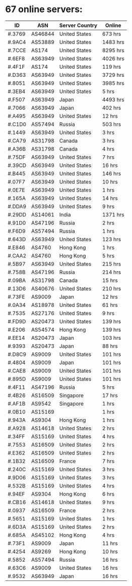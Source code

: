 # 67 online servers:

| ID | ASN | Server Country | Online |
| ------ | ------ | ------ | ------ |
| #.3769 | AS46844 | United States | 673 hrs |
| #.9AC4 | AS53889 | United States | 1483 hrs |
| #.7CCE | AS174 | United States | 8295 hrs |
| #.6EF8 | AS63949 | United States | 4026 hrs |
| #.4F1F | AS174 | United States | 119 hrs |
| #.D363 | AS63949 | United States | 3729 hrs |
| #.8051 | AS63949 | United States | 3985 hrs |
| #.3EB4 | AS63949 | United States | 5 hrs |
| #.F507 | AS63949 | Japan | 4493 hrs |
| #.7066 | AS63949 | Japan | 402 hrs |
| #.A495 | AS63949 | United States | 12 hrs |
| #.C1D0 | AS57494 | Russia | 503 hrs |
| #.1449 | AS63949 | United States | 3 hrs |
| #.CA79 | AS31798 | Canada | 3 hrs |
| #.A36B | AS31798 | Canada | 4 hrs |
| #.75DF | AS63949 | United States | 7 hrs |
| #.39CD | AS63949 | United States | 16 hrs |
| #.B445 | AS63949 | United States | 146 hrs |
| #.07F7 | AS63949 | United States | 10 hrs |
| #.0E7E | AS63949 | United States | 1 hrs |
| #.165A | AS63949 | United States | 14 hrs |
| #.DDA9 | AS63949 | United States | 9 hrs |
| #.29DD | AS14061 | India | 1371 hrs |
| #.91D0 | AS47196 | Russia | 2 hrs |
| #.F6D9 | AS57494 | Russia | 1 hrs |
| #.643D | AS63949 | United States | 123 hrs |
| #.E846 | AS4760 | Hong Kong | 1 hrs |
| #.CAA2 | AS4760 | Hong Kong | 5 hrs |
| #.5B97 | AS63949 | United States | 215 hrs |
| #.758B | AS47196 | Russia | 214 hrs |
| #.09BA | AS31798 | Canada | 15 hrs |
| #.13D6 | AS40676 | United States | 210 hrs |
| #.73FE | AS9009 | Japan | 12 hrs |
| #.0A34 | AS18978 | United States | 61 hrs |
| #.7535 | AS27176 | United States | 9 hrs |
| #.FD9D | AS20473 | United States | 139 hrs |
| #.E206 | AS54574 | Hong Kong | 139 hrs |
| #.EE14 | AS20473 | Japan | 103 hrs |
| #.9393 | AS20473 | Japan | 88 hrs |
| #.D8C9 | AS9009 | United States | 101 hrs |
| #.4804 | AS9009 | Japan | 101 hrs |
| #.CAE8 | AS9009 | United States | 101 hrs |
| #.895D | AS9009 | United States | 101 hrs |
| #.4F11 | AS47196 | Russia | 5 hrs |
| #.4B26 | AS16509 | Singapore | 17 hrs |
| #.AF1B | AS9542 | Singapore | 1 hrs |
| #.0B10 | AS15169 |  | 1 hrs |
| #.943A | AS9304 | Hong Kong | 1 hrs |
| #.A928 | AS14618 | United States | 2 hrs |
| #.34FF | AS15169 | United States | 4 hrs |
| #.7553 | AS16509 | United States | 2 hrs |
| #.E362 | AS16509 | United States | 2 hrs |
| #.1B32 | AS16509 | France | 7 hrs |
| #.240C | AS15169 | United States | 3 hrs |
| #.9D06 | AS15169 | United States | 3 hrs |
| #.532B | AS15169 | United States | 4 hrs |
| #.94EF | AS9304 | Hong Kong | 6 hrs |
| #.CB16 | AS14618 | United States | 9 hrs |
| #.0937 | AS16509 | France | 2 hrs |
| #.5651 | AS15169 | United States | 1 hrs |
| #.6D3A | AS15169 | United States | 2 hrs |
| #.685A | AS45102 | Hong Kong | 4 hrs |
| #.73F1 | AS9009 | Japan | 11 hrs |
| #.4254 | AS9269 | Hong Kong | 10 hrs |
| #.5852 | AS57494 | Russia | 16 hrs |
| #.63C6 | AS9009 | United States | 16 hrs |
| #.9532 | AS63949 | Japan | 16 hrs |

